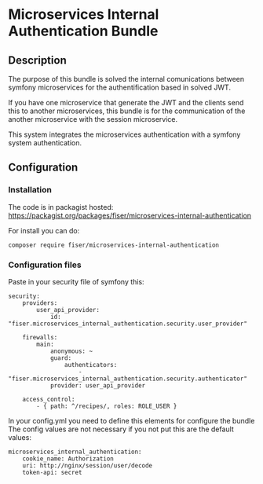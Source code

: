 # Microservices Internal Authentication Bundle

## Description

The purpose of this bundle is solved the internal comunications between symfony microservices for the authentification based in solved JWT.

If you have one microservice that generate the JWT and the clients send this to another microservices, this bundle is for the communication of the another microservice with the session microservice.

This system integrates the microservices authentication with a symfony system authentication.

## Configuration
### Installation

The code is in packagist hosted:
https://packagist.org/packages/fiser/microservices-internal-authentication

For install you can do:

```
composer require fiser/microservices-internal-authentication
```

### Configuration files
Paste in your security file of symfony this:
```
security:
    providers:
        user_api_provider:
            id: "fiser.microservices_internal_authentication.security.user_provider"

    firewalls:
        main:
            anonymous: ~
            guard:
                authenticators:
                    - "fiser.microservices_internal_authentication.security.authenticator"
            provider: user_api_provider

    access_control:
        - { path: ^/recipes/, roles: ROLE_USER }
```

In your config.yml you need to define this elements for configure the bundle
The config values are not necessary if you not put this are the default values:

```
microservices_internal_authentication:
    cookie_name: Authorization
    uri: http://nginx/session/user/decode
    token-api: secret
```
